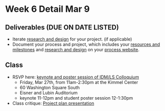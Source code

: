 # Week 6 Detail Mar 9

## Deliverables \(DUE ON DATE LISTED\)

* Iterate [research and design](../project_plan/) for your project. \(if applicable\)
* Document your process and project, which includes your [resources and milestones](../project_plan/) and [research and design](../project_plan/) on your [process website](../pre-work/website.md).

## Class

* RSVP here: [keynote and poster session of IDM/LS Colloquium](http://bit.ly/LSGlow)
  * Friday, Mar 27th, from 11am-2:30pm at the Kimmel Center
  * 60 Washington Square South
  * Eisner and Lubin Auditorium  
  * keynote 11-12pm and student poster session 12-1:30pm
* Class critique: [Project plan presentation](../critiques-demos-presentations-and-exhibition/project_plan_presentation.md)

